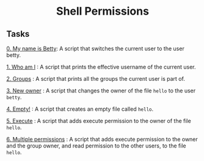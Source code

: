 <h1 align="center">Shell Permissions</h1>

## Tasks 

[0. My name is Betty](./0-iam_betty): A script that switches the current user to the user betty.

[1. Who am I](./1-who_am_i) : A script that prints the effective username of the current user.

[2. Groups](./2-groups) : A script that prints all the groups the current user is part of.

[3. New owner](./3-new_owner) : A script that changes the owner of the file `hello` to the user `betty`.

[4. Empty!](./4-empty) : A script that creates an empty file called `hello`.

[5. Execute](./5-execute) : A script that adds execute permission to the owner of the file `hello`.

[6. Multiple permissions](./6-multiple_permissions) : A script that adds execute permission to the owner and the group owner, and read permission to the other users, to the file `hello`.
